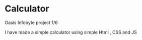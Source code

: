 # Calculator
Oasis Infobyte project 1/6

I have made a simple calculator using simple Html , CSS and JS
